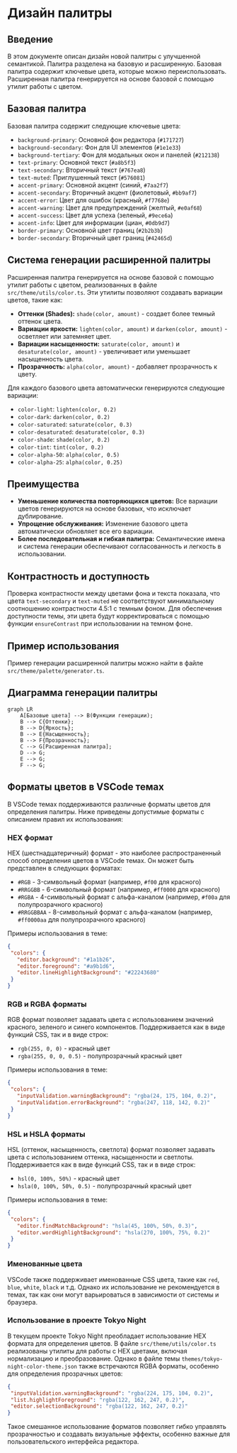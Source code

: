 # Дизайн палитры

## Введение

В этом документе описан дизайн новой палитры с улучшенной семантикой. Палитра разделена на базовую и расширенную. Базовая палитра содержит ключевые цвета, которые можно переиспользовать. Расширенная палитра генерируется на основе базовой с помощью утилит работы с цветом.

## Базовая палитра

Базовая палитра содержит следующие ключевые цвета:

- `background-primary`: Основной фон редактора (`#171727`)
- `background-secondary`: Фон для UI элементов (`#1e1e33`)
- `background-tertiary`: Фон для модальных окон и панелей (`#212138`)
- `text-primary`: Основной текст (`#a8b5f3`)
- `text-secondary`: Вторичный текст (`#767ea8`)
- `text-muted`: Приглушенный текст (`#576081`)
- `accent-primary`: Основной акцент (синий, `#7aa2f7`)
- `accent-secondary`: Вторичный акцент (фиолетовый, `#bb9af7`)
- `accent-error`: Цвет для ошибок (красный, `#f7768e`)
- `accent-warning`: Цвет для предупреждений (желтый, `#e0af68`)
- `accent-success`: Цвет для успеха (зеленый, `#9ece6a`)
- `accent-info`: Цвет для информации (циан, `#0db9d7`)
- `border-primary`: Основной цвет границ (`#2b2b3b`)
- `border-secondary`: Вторичный цвет границ (`#42465d`)

## Система генерации расширенной палитры

Расширенная палитра генерируется на основе базовой с помощью утилит работы с цветом, реализованных в файле `src/theme/utils/color.ts`. Эти утилиты позволяют создавать вариации цветов, такие как:

- **Оттенки (Shades):** `shade(color, amount)` - создает более темный оттенок цвета.
- **Вариации яркости:** `lighten(color, amount)` и `darken(color, amount)` - осветляет или затемняет цвет.
- **Вариации насыщенности:** `saturate(color, amount)` и `desaturate(color, amount)` - увеличивает или уменьшает насыщенность цвета.
- **Прозрачность:** `alpha(color, amount)` - добавляет прозрачность к цвету.

Для каждого базового цвета автоматически генерируются следующие вариации:

- `color-light`: `lighten(color, 0.2)`
- `color-dark`: `darken(color, 0.2)`
- `color-saturated`: `saturate(color, 0.3)`
- `color-desaturated`: `desaturate(color, 0.3)`
- `color-shade`: `shade(color, 0.2)`
- `color-tint`: `tint(color, 0.2)`
- `color-alpha-50`: `alpha(color, 0.5)`
- `color-alpha-25`: `alpha(color, 0.25)`

## Преимущества

- **Уменьшение количества повторяющихся цветов:** Все вариации цветов генерируются на основе базовых, что исключает дублирование.
- **Упрощение обслуживания:** Изменение базового цвета автоматически обновляет все его вариации.
- **Более последовательная и гибкая палитра:** Семантические имена и система генерации обеспечивают согласованность и легкость в использовании.

## Контрастность и доступность

Проверка контрастности между цветами фона и текста показала, что цвета `text-secondary` и `text-muted` не соответствуют минимальному соотношению контрастности 4.5:1 с темным фоном. Для обеспечения доступности темы, эти цвета будут корректироваться с помощью функции `ensureContrast` при использовании на темном фоне.

## Пример использования

Пример генерации расширенной палитры можно найти в файле `src/theme/palette/generator.ts`.

## Диаграмма генерации палитры

```mermaid
graph LR
    A[Базовые цвета] --> B(Функции генерации);
    B --> C{Оттенки};
    B --> D{Яркость};
    B --> E{Насыщенность};
    B --> F{Прозрачность};
    C --> G[Расширенная палитра];
    D --> G;
    E --> G;
    F --> G;
```

## Форматы цветов в VSCode темах

В VSCode темах поддерживаются различные форматы цветов для определения палитры. Ниже приведены допустимые форматы с описанием правил их использования:

### HEX формат

HEX (шестнадцатеричный) формат - это наиболее распространенный способ определения цветов в VSCode темах. Он может быть представлен в следующих форматах:

- `#RGB` - 3-символьный формат (например, `#f00` для красного)
- `#RRGGBB` - 6-символьный формат (например, `#ff0000` для красного)
- `#RGBA` - 4-символьный формат с альфа-каналом (например, `#f00a` для полупрозрачного красного)
- `#RRGGBBAA` - 8-символьный формат с альфа-каналом (например, `#ff0000aa` для полупрозрачного красного)

Примеры использования в теме:

```json
{
 "colors": {
   "editor.background": "#1a1b26",
   "editor.foreground": "#a9b1d6",
   "editor.lineHighlightBackground": "#22243680"
 }
}
```

### RGB и RGBA форматы

RGB формат позволяет задавать цвета с использованием значений красного, зеленого и синего компонентов. Поддерживается как в виде функций CSS, так и в виде строк:

- `rgb(255, 0, 0)` - красный цвет
- `rgba(255, 0, 0, 0.5)` - полупрозрачный красный цвет

Примеры использования в теме:

```json
{
 "colors": {
   "inputValidation.warningBackground": "rgba(24, 175, 104, 0.2)",
   "inputValidation.errorBackground": "rgba(247, 118, 142, 0.2)"
 }
}
```

### HSL и HSLA форматы

HSL (оттенок, насыщенность, светлота) формат позволяет задавать цвета с использованием оттенка, насыщенности и светлоты. Поддерживается как в виде функций CSS, так и в виде строк:

- `hsl(0, 100%, 50%)` - красный цвет
- `hsla(0, 100%, 50%, 0.5)` - полупрозрачный красный цвет

Примеры использования в теме:

```json
{
 "colors": {
   "editor.findMatchBackground": "hsla(45, 100%, 50%, 0.3)",
   "editor.wordHighlightBackground": "hsla(270, 100%, 75%, 0.2)"
 }
}
```

### Именованные цвета

VSCode также поддерживает именованные CSS цвета, такие как `red`, `blue`, `white`, `black` и т.д. Однако их использование не рекомендуется в темах, так как они могут варьироваться в зависимости от системы и браузера.

### Использование в проекте Tokyo Night

В текущем проекте Tokyo Night преобладает использование HEX формата для определения цветов. В файле `src/theme/utils/color.ts` реализованы утилиты для работы с HEX цветами, включая нормализацию и преобразование. Однако в файле темы `themes/tokyo-night-color-theme.json` также встречаются RGBA форматы, особенно для определения прозрачных цветов:

```json
{
 "inputValidation.warningBackground": "rgba(224, 175, 104, 0.2)",
 "list.highlightForeground": "rgba(122, 162, 247, 0.2)",
 "editor.selectionBackground": "rgba(122, 162, 247, 0.2)"
}
```

Такое смешанное использование форматов позволяет гибко управлять прозрачностью и создавать визуальные эффекты, особенно важные для пользовательского интерфейса редактора.
